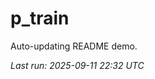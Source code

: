 # p_train

Auto-updating README demo.

<!--START_SECTION:status-->
_Last run: 2025-09-11 22:32 UTC_
<!--END_SECTION:status-->













































































































































































































































































































































































































































































